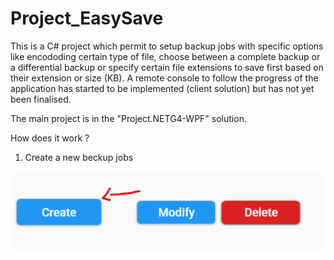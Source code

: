 # Project_EasySave
This is a  C# project which permit to setup backup jobs with specific options like encododing certain type of file, 
choose between a complete backup or a differential backup or specify certain file extensions to save first based on their extension or size (KB).
A remote console to follow the progress of the application has started to be implemented (client solution) but has not yet been finalised.

The main project is in the "Project.NETG4-WPF" solution.

How does it work ?

1) Create a new beckup jobs

![ScreenShot](/screenshots/Create.png)
